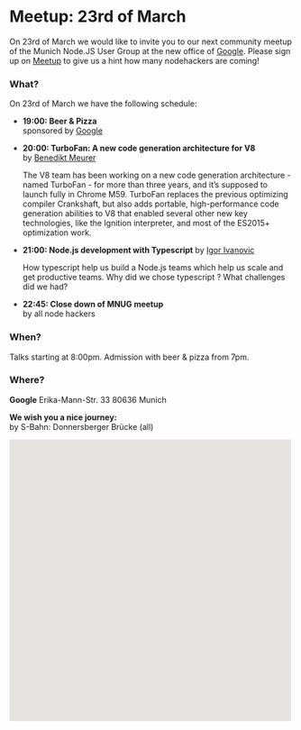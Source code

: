 # Meetup: 23rd of March

On 23rd of March we would like to invite you to our next community meetup of the Munich Node.JS User Group at the new office of [Google](http://www.google.de).
Please sign up on [Meetup](https://www.meetup.com/Munich-Node-js-User-Group/events/238446218/) to give us a hint how many nodehackers are coming!

### What?

On 23rd of March we have the following schedule:


*   **19:00: Beer & Pizza**  
    sponsored by [Google](http://www.google.de)
    
*   **20:00: TurboFan: A new code generation architecture for V8**  
    by [Benedikt Meurer](/speakers.html#benediktm)

    The V8 team has been working on a new code generation architecture - named
    TurboFan - for more than three years, and it’s supposed to launch fully in
    Chrome M59. TurboFan replaces the previous optimizing compiler Crankshaft, but
    also adds portable, high-performance code generation abilities to V8 that
    enabled several other new key technologies, like the Ignition interpreter, and
    most of the ES2015+ optimization work.
  

*   **21:00: Node.js development with Typescript**
    by [Igor Ivanovic](/speakers.html#igori)

    How typescript help us build a Node.js teams which help us scale and get
    productive teams. Why did we chose typescript ? What challenges did we had?  
  
*   **22:45: Close down of MNUG meetup**  
    by all node hackers
  
### When?
 
Talks starting at 8:00pm. Admission with beer & pizza from 7pm.
 
### Where?

**Google**
Erika-Mann-Str. 33
80636 Munich

**We wish you a nice journey:**  
by S-Bahn: Donnersberger Brücke (all)

<div id="map" class="map" data-locationtext="Google<br/>Erika-Mann-Str. 33<br/>80636 München" data-locationlatlng="48.1429092,11.5387586,17" style="width: 500px; height:500px; position: relative; background-color: rgb(229, 227, 223);">
</div>
